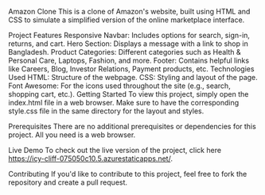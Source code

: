 Amazon Clone
This is a clone of Amazon's website, built using HTML and CSS to simulate a simplified version of the online marketplace interface.

Project Features
Responsive Navbar: Includes options for search, sign-in, returns, and cart.
Hero Section: Displays a message with a link to shop in Bangladesh.
Product Categories: Different categories such as Health & Personal Care, Laptops, Fashion, and more.
Footer: Contains helpful links like Careers, Blog, Investor Relations, Payment products, etc.
Technologies Used
HTML: Structure of the webpage.
CSS: Styling and layout of the page.
Font Awesome: For the icons used throughout the site (e.g., search, shopping cart, etc.).
Getting Started
To view this project, simply open the index.html file in a web browser. Make sure to have the corresponding style.css file in the same directory for the layout and styles.

Prerequisites
There are no additional prerequisites or dependencies for this project. All you need is a web browser.

Live Demo
To check out the live version of the project, click here https://icy-cliff-075050c10.5.azurestaticapps.net/.

Contributing
If you'd like to contribute to this project, feel free to fork the repository and create a pull request.

